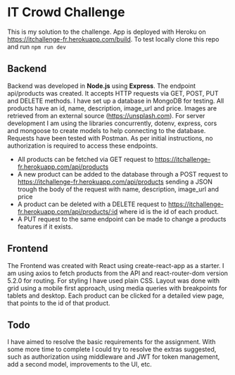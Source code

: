 # IT Crowd Challenge

This is my solution to the challenge. App is deployed with Heroku on https://itchallenge-fr.herokuapp.com/build.
To test locally clone this repo and run `npm run dev`

## Backend

Backend was developed in **Node.js** using **Express**. The endpoint api/products was created. It accepts HTTP requests via GET, POST, PUT and DELETE methods. I have set up a database in MongoDB for testing. All products have an id, name, description, image_url and price. Images are retrieved from an external source (https://unsplash.com). For server development I am using the libraries concurrently, dotenv, express, cors and mongoose to create models to help connecting to the database.
Requests have been tested with Postman. As per initial instructions, no authorization is required to access these endpoints. 
- All products can be fetched via GET request to https://itchallenge-fr.herokuapp.com/api/products
- A new product can be added to the database through a POST request to https://itchallenge-fr.herokuapp.com/api/products sending a JSON trough the body of the request with name, description, image_url and price
- A product can be deleted with a DELETE request to https://itchallenge-fr.herokuapp.com/api/products/:id where id is the id of each product.
- A PUT request to the same endpoint can be made to change a products features if it exists.

## Frontend

The Frontend was created with React using create-react-app as a starter. I am using axios to fetch products from the API and react-router-dom version 5.2.0 for routing. For styling I have used plain CSS. Layout was done with grid using a mobile first approach, using media queries with breakpoints for tablets and desktop. Each product can be clicked for a detailed view page, that points to the id of that product. 

## Todo

I have aimed to resolve the basic requirements for the assignment. With some more time to complete I could try to resolve the extras suggested, such as authorization using middleware and JWT for token management, add a second model, improvements to the UI, etc.
